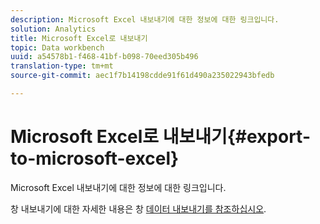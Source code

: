 ```yaml
---
description: Microsoft Excel 내보내기에 대한 정보에 대한 링크입니다.
solution: Analytics
title: Microsoft Excel로 내보내기
topic: Data workbench
uuid: a54578b1-f468-41bf-b098-70eed305b496
translation-type: tm+mt
source-git-commit: aec1f7b14198cdde91f61d490a235022943bfedb

---
```



# Microsoft Excel로 내보내기{#export-to-microsoft-excel}

Microsoft Excel 내보내기에 대한 정보에 대한 링크입니다.

창 내보내기에 대한 자세한 내용은 창 [데이터 내보내기를 참조하십시오](../../../../home/c-get-started/c-wk-win-wksp/c-exp-win-data.md#concept-8df61d64ed434cc5a499023c44197349).

